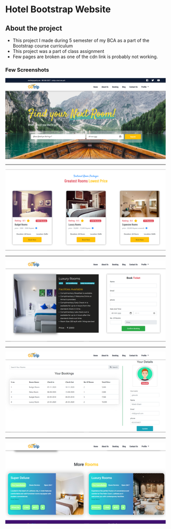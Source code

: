 # Hotel Bootstrap Website

## About the project
- This project I made during 5 semester of my BCA as a part of the Bootstrap course curriculum
- This project was a part of class assignment
- Few pages are broken as one of the cdn link is probably not working.


### Few Screenshots
<div align="center">
<img src="screenshots/S1.png"/>
<hr>
<img src="screenshots/S2.png"/>
<hr>
<img src="screenshots/S3.png"/>
<hr>
<img src="screenshots/S4.png"/>
<hr>
<img src="screenshots/S5.png"/>
</div>
